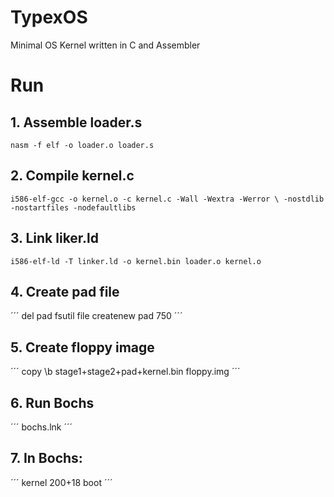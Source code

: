 # TypexOS

Minimal OS Kernel written in C and Assembler

# Run

## 1. Assemble loader.s
```
nasm -f elf -o loader.o loader.s
```

## 2. Compile kernel.c
```
i586-elf-gcc -o kernel.o -c kernel.c -Wall -Wextra -Werror \ -nostdlib -nostartfiles -nodefaultlibs
```

## 3. Link liker.ld
```
i586-elf-ld -T linker.ld -o kernel.bin loader.o kernel.o
```

## 4. Create pad file
´´´
del pad
fsutil file createnew pad 750
´´´

## 5. Create floppy image
´´´
copy \b stage1+stage2+pad+kernel.bin floppy.img
´´´

## 6. Run Bochs
´´´
bochs.lnk
´´´

## 7. In Bochs:
´´´
kernel 200+18
boot
´´´
